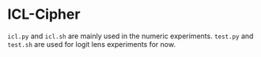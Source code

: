 # ICL-Cipher

``icl.py`` and ``icl.sh`` are mainly used in the numeric experiments. ``test.py`` and ``test.sh`` are used for logit lens experiments for now.
